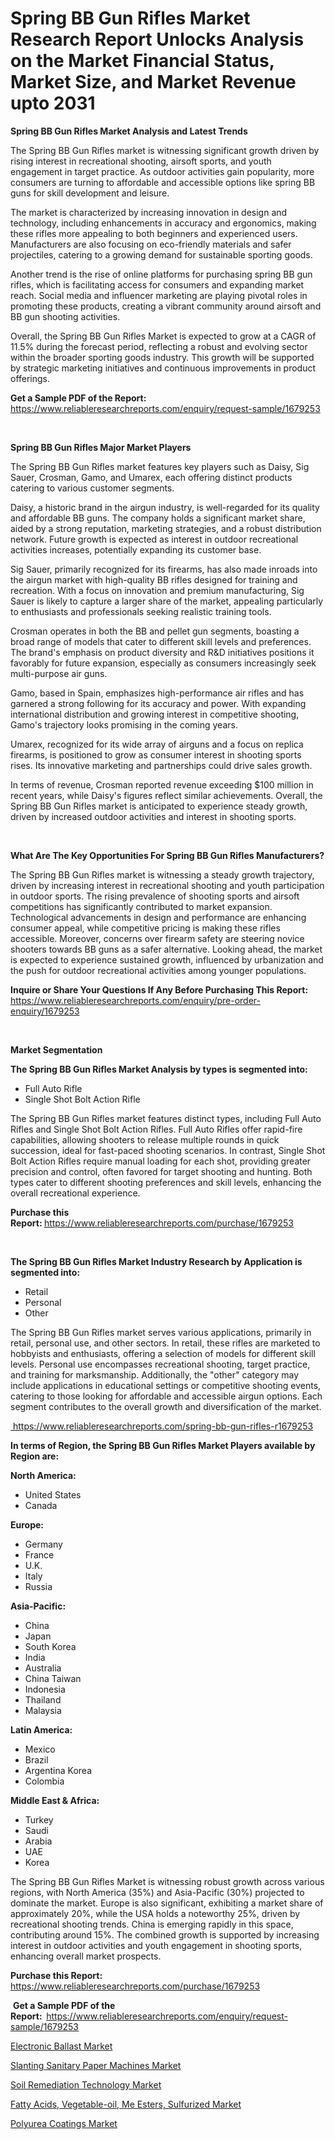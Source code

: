 <p><h1>Spring BB Gun Rifles Market Research Report Unlocks Analysis on the Market Financial Status, Market Size, and Market Revenue upto 2031</h1></p><p><strong>Spring BB Gun Rifles Market Analysis and Latest Trends</strong></p>
<p><p>The Spring BB Gun Rifles market is witnessing significant growth driven by rising interest in recreational shooting, airsoft sports, and youth engagement in target practice. As outdoor activities gain popularity, more consumers are turning to affordable and accessible options like spring BB guns for skill development and leisure. </p><p>The market is characterized by increasing innovation in design and technology, including enhancements in accuracy and ergonomics, making these rifles more appealing to both beginners and experienced users. Manufacturers are also focusing on eco-friendly materials and safer projectiles, catering to a growing demand for sustainable sporting goods.</p><p>Another trend is the rise of online platforms for purchasing spring BB gun rifles, which is facilitating access for consumers and expanding market reach. Social media and influencer marketing are playing pivotal roles in promoting these products, creating a vibrant community around airsoft and BB gun shooting activities.</p><p>Overall, the Spring BB Gun Rifles Market is expected to grow at a CAGR of 11.5% during the forecast period, reflecting a robust and evolving sector within the broader sporting goods industry. This growth will be supported by strategic marketing initiatives and continuous improvements in product offerings.</p></p>
<p><strong>Get a Sample PDF of the Report:&nbsp;</strong> <a href="https://www.reliableresearchreports.com/enquiry/request-sample/1679253?utm_campaign=11&utm_medium=2&utm_source=Github&utm_content=ia&utm_term=03102024&utm_id=spring-bb-gun-rifles">https://www.reliableresearchreports.com/enquiry/request-sample/1679253</a></p>
<p>&nbsp;</p>
<p><strong>Spring BB Gun Rifles Major Market Players</strong></p>
<p><p>The Spring BB Gun Rifles market features key players such as Daisy, Sig Sauer, Crosman, Gamo, and Umarex, each offering distinct products catering to various customer segments. </p><p>Daisy, a historic brand in the airgun industry, is well-regarded for its quality and affordable BB guns. The company holds a significant market share, aided by a strong reputation, marketing strategies, and a robust distribution network. Future growth is expected as interest in outdoor recreational activities increases, potentially expanding its customer base.</p><p>Sig Sauer, primarily recognized for its firearms, has also made inroads into the airgun market with high-quality BB rifles designed for training and recreation. With a focus on innovation and premium manufacturing, Sig Sauer is likely to capture a larger share of the market, appealing particularly to enthusiasts and professionals seeking realistic training tools.</p><p>Crosman operates in both the BB and pellet gun segments, boasting a broad range of models that cater to different skill levels and preferences. The brand's emphasis on product diversity and R&D initiatives positions it favorably for future expansion, especially as consumers increasingly seek multi-purpose air guns.</p><p>Gamo, based in Spain, emphasizes high-performance air rifles and has garnered a strong following for its accuracy and power. With expanding international distribution and growing interest in competitive shooting, Gamo's trajectory looks promising in the coming years.</p><p>Umarex, recognized for its wide array of airguns and a focus on replica firearms, is positioned to grow as consumer interest in shooting sports rises. Its innovative marketing and partnerships could drive sales growth.</p><p>In terms of revenue, Crosman reported revenue exceeding $100 million in recent years, while Daisy's figures reflect similar achievements. Overall, the Spring BB Gun Rifles market is anticipated to experience steady growth, driven by increased outdoor activities and interest in shooting sports.</p></p>
<p>&nbsp;</p>
<p><strong>What Are The Key Opportunities For Spring BB Gun Rifles Manufacturers?</strong></p>
<p><p>The Spring BB Gun Rifles market is witnessing a steady growth trajectory, driven by increasing interest in recreational shooting and youth participation in outdoor sports. The rising prevalence of shooting sports and airsoft competitions has significantly contributed to market expansion. Technological advancements in design and performance are enhancing consumer appeal, while competitive pricing is making these rifles accessible. Moreover, concerns over firearm safety are steering novice shooters towards BB guns as a safer alternative. Looking ahead, the market is expected to experience sustained growth, influenced by urbanization and the push for outdoor recreational activities among younger populations.</p></p>
<p><strong>Inquire or Share Your Questions If Any Before Purchasing This Report:</strong> <a href="https://www.reliableresearchreports.com/enquiry/pre-order-enquiry/1679253?utm_campaign=11&utm_medium=2&utm_source=Github&utm_content=ia&utm_term=03102024&utm_id=spring-bb-gun-rifles">https://www.reliableresearchreports.com/enquiry/pre-order-enquiry/1679253</a></p>
<p>&nbsp;</p>
<p><strong>Market Segmentation</strong></p>
<p><strong>The Spring BB Gun Rifles Market Analysis by types is segmented into:</strong></p>
<p><ul><li>Full Auto Rifle</li><li>Single Shot Bolt Action Rifle</li></ul></p>
<p><p>The Spring BB Gun Rifles market features distinct types, including Full Auto Rifles and Single Shot Bolt Action Rifles. Full Auto Rifles offer rapid-fire capabilities, allowing shooters to release multiple rounds in quick succession, ideal for fast-paced shooting scenarios. In contrast, Single Shot Bolt Action Rifles require manual loading for each shot, providing greater precision and control, often favored for target shooting and hunting. Both types cater to different shooting preferences and skill levels, enhancing the overall recreational experience.</p></p>
<p><strong>Purchase this Report:&nbsp;</strong><a href="https://www.reliableresearchreports.com/purchase/1679253?utm_campaign=11&utm_medium=2&utm_source=Github&utm_content=ia&utm_term=03102024&utm_id=spring-bb-gun-rifles">https://www.reliableresearchreports.com/purchase/1679253</a></p>
<p>&nbsp;</p>
<p><strong>The Spring BB Gun Rifles Market Industry Research by Application is segmented into:</strong></p>
<p><ul><li>Retail</li><li>Personal</li><li>Other</li></ul></p>
<p><p>The Spring BB Gun Rifles market serves various applications, primarily in retail, personal use, and other sectors. In retail, these rifles are marketed to hobbyists and enthusiasts, offering a selection of models for different skill levels. Personal use encompasses recreational shooting, target practice, and training for marksmanship. Additionally, the "other" category may include applications in educational settings or competitive shooting events, catering to those looking for affordable and accessible airgun options. Each segment contributes to the overall growth and diversification of the market.</p></p>
<p><a href="https://www.reliableresearchreports.com/spring-bb-gun-rifles-r1679253?utm_campaign=11&utm_medium=2&utm_source=Github&utm_content=ia&utm_term=03102024&utm_id=spring-bb-gun-rifles">&nbsp;https://www.reliableresearchreports.com/spring-bb-gun-rifles-r1679253</a></p>
<p><strong>In terms of Region, the Spring BB Gun Rifles Market Players available by Region are:</strong></p>
<p>
    <p> <strong> North America: </strong>
        <ul>
            <li>United States</li>
            <li>Canada</li>
        </ul>
        </p> 
    <p> <strong> Europe: </strong>
        <ul>
            <li>Germany</li>
            <li>France</li>
            <li>U.K.</li>
            <li>Italy</li>
            <li>Russia</li>
        </ul>
        </p> 
    <p> <strong> Asia-Pacific: </strong>
        <ul>
            <li>China</li>
            <li>Japan</li>
            <li>South Korea</li>
            <li>India</li>
            <li>Australia</li>
            <li>China Taiwan</li>
            <li>Indonesia</li>
            <li>Thailand</li>
            <li>Malaysia</li>
        </ul>
        </p> 
    <p> <strong> Latin America: </strong>
        <ul>
            <li>Mexico</li>
            <li>Brazil</li>
            <li>Argentina Korea</li>
            <li>Colombia</li>
        </ul>
        </p> 
    <p> <strong> Middle East & Africa: </strong>
        <ul>
            <li>Turkey</li>
            <li>Saudi</li>
            <li>Arabia</li>
            <li>UAE</li>
            <li>Korea</li>
        </ul>
    </p>
    </p>
<p><p>The Spring BB Gun Rifles Market is witnessing robust growth across various regions, with North America (35%) and Asia-Pacific (30%) projected to dominate the market. Europe is also significant, exhibiting a market share of approximately 20%, while the USA holds a noteworthy 25%, driven by recreational shooting trends. China is emerging rapidly in this space, contributing around 15%. The combined growth is supported by increasing interest in outdoor activities and youth engagement in shooting sports, enhancing overall market prospects.</p></p>
<p><strong>Purchase this Report: </strong><a href="https://www.reliableresearchreports.com/purchase/1679253?utm_campaign=11&utm_medium=2&utm_source=Github&utm_content=ia&utm_term=03102024&utm_id=spring-bb-gun-rifles">https://www.reliableresearchreports.com/purchase/1679253</a></p>
<p>&nbsp;<strong>Get a Sample PDF of the Report:&nbsp;&nbsp;</strong><a href="https://www.reliableresearchreports.com/enquiry/request-sample/1679253?utm_campaign=11&utm_medium=2&utm_source=Github&utm_content=ia&utm_term=03102024&utm_id=spring-bb-gun-rifles">https://www.reliableresearchreports.com/enquiry/request-sample/1679253</a></p>
<p><strong></strong></p>
<p><p><a href="https://github.com/KamrulHadi87/Market-Research-Report-List-1/blob/main/electronic-ballast-market.md?utm_campaign=11&utm_medium=2&utm_source=Github&utm_content=ia&utm_term=03102024&utm_id=spring-bb-gun-rifles">Electronic Ballast Market</a></p><p><a href="https://github.com/ChristyMAguilar/Market-Research-Report-List-1/blob/main/slanting-sanitary-paper-machines-market.md?utm_campaign=11&utm_medium=2&utm_source=Github&utm_content=ia&utm_term=03102024&utm_id=spring-bb-gun-rifles">Slanting Sanitary Paper Machines Market</a></p><p><a href="https://www.linkedin.com/pulse/global-soil-remediation-technology-market-share-growth-opportunities-tnsmf?trackingId=4KNdOc1cQbSQMsGbphnOZA%3D%3D&utm_campaign=11&utm_medium=2&utm_source=Github&utm_content=ia&utm_term=03102024&utm_id=spring-bb-gun-rifles">Soil Remediation Technology Market</a></p><p><a href="https://medium.com/@chellamarie1962/an-in-depth-analysis-of-the-global-fatty-acids-vegetable-oil-me-esters-sulfurized-market-scope-3c3078149685?postPublishedType=repub&utm_campaign=11&utm_medium=2&utm_source=Github&utm_content=ia&utm_term=03102024&utm_id=spring-bb-gun-rifles">Fatty Acids, Vegetable-oil, Me Esters, Sulfurized Market</a></p><p><a href="https://medium.com/@chellamarie1962/polyurea-coatings-market-penetration-strategies-untapped-markets-and-growth-potential-2024-2031-a81ed02bf8d4?utm_campaign=11&utm_medium=2&utm_source=Github&utm_content=ia&utm_term=03102024&utm_id=spring-bb-gun-rifles">Polyurea Coatings Market</a></p></p>
